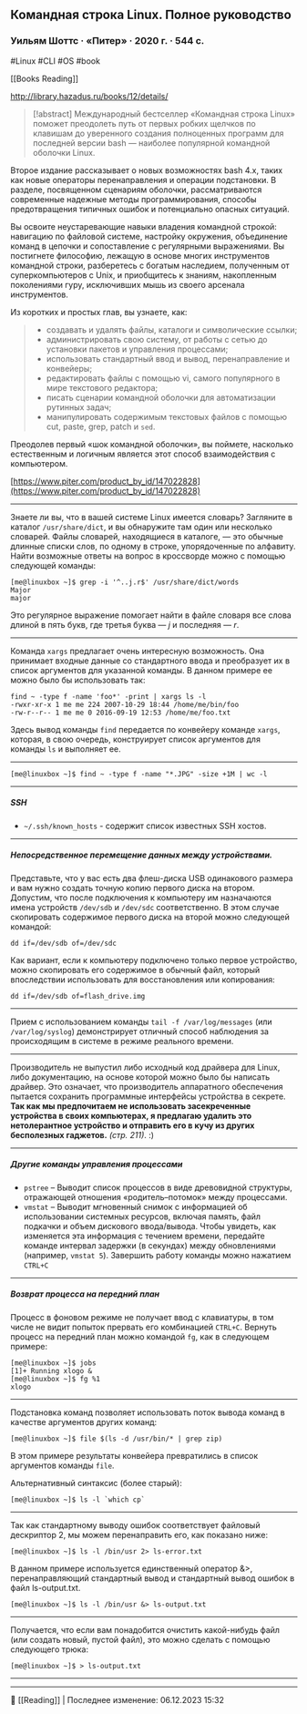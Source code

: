 ## Командная строка Linux. Полное руководство

### Уильям Шоттс · «Питер» · 2020 г. · 544 с.

#Linux #CLI #OS #book 

[[Books Reading]]

http://library.hazadus.ru/books/12/details/

> [!abstract]
> Международный бестселлер «Командная строка Linux» поможет преодолеть путь от первых робких щелчков по клавишам до уверенного создания полноценных программ для последней версии bash — наиболее популярной командной оболочки Linux.
>
Второе издание рассказывает о новых возможностях bash 4.x, таких как новые операторы перенаправления и операции подстановки. В разделе, посвященном сценариям оболочки, рассматриваются современные надежные методы программирования, способы предотвращения типичных ошибок и потенциально опасных ситуаций.
>
Вы освоите неустаревающие навыки владения командной строкой: навигацию по файловой системе, настройку окружения, объединение команд в цепочки и сопоставление с регулярными выражениями. Вы постигнете философию, лежащую в основе многих инструментов командной строки, разберетесь с богатым наследием, полученным от суперкомпьютеров с Unix, и приобщитесь к знаниям, накопленным поколениями гуру, исключивших мышь из своего арсенала инструментов.
>
Из коротких и простых глав, вы узнаете, как:
>
>- создавать и удалять файлы, каталоги и символические ссылки;
>- администрировать свою систему, от работы с сетью до установки пакетов и управления процессами;
>- использовать стандартный ввод и вывод, перенаправление и конвейеры;
>- редактировать файлы с помощью vi, самого популярного в мире текстового редактора;
>- писать сценарии командной оболочки для автоматизации рутинных задач;
>- манипулировать содержимым текстовых файлов с помощью cut, paste, grep, patch и `sed`.
>
Преодолев первый «шок командной оболочки», вы поймете, насколько естественным и логичным является этот способ взаимодействия с компьютером.
>
[https://www.piter.com/product_by_id/147022828](https://www.piter.com/product_by_id/147022828)

----

Знаете ли вы, что в вашей системе Linux имеется словарь? Загляните в каталог `/usr/share/dict`, и вы обнаружите там один или несколько словарей. Файлы словарей, находящиеся в каталоге, — это обычные длинные списки слов, по одному в строке, упорядоченные по алфавиту. Найти возможные ответы на вопрос в кроссворде можно с помощью следующей команды:
```
[me@linuxbox ~]$ grep -i '^..j.r$' /usr/share/dict/words
Major
major
```
Это регулярное выражение помогает найти в файле словаря все слова длиной 
в пять букв, где третья буква — *j* и последняя — *r*.

----

Команда `xargs` предлагает очень интересную возможность. Она принимает входные данные со стандартного ввода и преобразует их в список аргументов для указанной команды. В данном примере ее можно было бы использовать так:
```
find ~ -type f -name 'foo*' -print | xargs ls -l
-rwxr-xr-x 1 me me 224 2007-10-29 18:44 /home/me/bin/foo
-rw-r--r-- 1 me me 0 2016-09-19 12:53 /home/me/foo.txt
```
Здесь вывод команды `find` передается по конвейеру команде `xargs`, которая, в свою 
очередь, конструирует список аргументов для команды `ls` и выполняет ее.

----

`[me@linuxbox ~]$ find ~ -type f -name "*.JPG" -size +1M | wc -l`

----

##### SSH

- `~/.ssh/known_hosts` - содержит список известных SSH хостов.

----

##### Непосредственное перемещение данных между устройствами.

Представьте, что у вас есть два флеш-диска USB одинакового размера и вам нужно создать точную копию первого диска на втором. Допустим, что после подключения к компьютеру им назначаются имена устройств `/dev/sdb` и `/dev/sdc` соответственно. В этом случае скопировать содержимое первого диска на второй можно следующей командой:

```
dd if=/dev/sdb of=/dev/sdc
```
Как вариант, если к компьютеру подключено только первое устройство, можно 
скопировать его содержимое в обычный файл, который впоследствии использовать для восстановления или копирования:
```
dd if=/dev/sdb of=flash_drive.img
```

----

Прием с использованием команды `tail -f /var/log/messages` (или `/var/log/syslog`) демонстрирует отличный способ наблюдения за происходящим в системе в режиме реального времени.

----

Производитель не выпустил либо исходный код драйвера для Linux, либо документацию, на основе которой можно было бы написать драйвер. Это означает, что производитель аппаратного обеспечения пытается сохранить программные интерфейсы устройства в секрете. **Так как мы предпочитаем не использовать засекреченные устройства в своих компьютерах, я предлагаю удалить это нетолерантное устройство и отправить его в кучу из других бесполезных гаджетов.** _(стр. 211)_. :)

----

##### Другие команды управления процессами

- `pstree` – Выводит список процессов в виде древовидной структуры, отражающей отношения «родитель–потомок» между процессами.
- `vmstat` – Выводит мгновенный снимок с информацией об использовании системных ресурсов, включая память, файл подкачки и объем дискового ввода/вывода. Чтобы увидеть, как изменяется эта информация с течением времени, передайте команде интервал задержки (в секундах) между обновлениями (например, `vmstat 5`). Завершить работу команды можно нажатием `CTRL+C`

----

##### Возврат процесса на передний план
Процесс в фоновом режиме не получает ввод с клавиатуры, в том числе не видит 
попыток прервать его комбинацией `CTRL+C`. Вернуть процесс на передний план 
можно командой `fg`, как в следующем примере:

```
[me@linuxbox ~]$ jobs
[1]+ Running xlogo &
[me@linuxbox ~]$ fg %1
xlogo
```

----

Подстановка команд позволяет использовать поток вывода команд в качестве аргументов других команд:

```
[me@linuxbox ~]$ file $(ls -d /usr/bin/* | grep zip)
```

В этом примере результаты конвейера превратились в список аргументов команды `file`.

Альтернативный синтаксис (более старый):

```
[me@linuxbox ~]$ ls -l `which cp`
```

----

Так как стандартному выводу ошибок соответствует 
файловый дескриптор 2, мы можем перенаправить его, как показано ниже:

```
[me@linuxbox ~]$ ls -l /bin/usr 2> ls-error.txt
```

В данном примере используется единственный оператор &>, перенаправляющий 
стандартный вывод и стандартный вывод ошибок в файл ls-output.txt.

```
[me@linuxbox ~]$ ls -l /bin/usr &> ls-output.txt
```

----

Получается, что если вам понадобится очистить какой-нибудь файл (или создать новый, пустой файл), это можно сделать с помощью следующего трюка:

```
[me@linuxbox ~]$ > ls-output.txt
```

----


----
📂 [[Reading]] | Последнее изменение: 06.12.2023 15:32